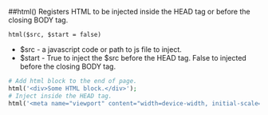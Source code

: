 ##html()
Registers HTML to be injected inside the HEAD tag or before the closing BODY tag.

```html($src, $start = false)```
- $src - a javascript code or path to js file to inject.
- $start - True to inject the $src before the HEAD tag. False to injected before the closing BODY tag. 

```php
# Add html block to the end of page.
html('<div>Some HTML block.</div>');
# Inject inside the HEAD tag.
html('<meta name="viewport" content="width=device-width, initial-scale=1.0">', true);
```
